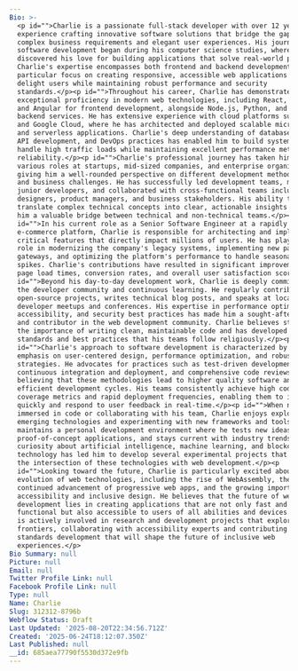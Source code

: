 ```yaml
---
Bio: >-
  <p id="">Charlie is a passionate full-stack developer with over 12 years of
  experience crafting innovative software solutions that bridge the gap between
  complex business requirements and elegant user experiences. His journey in
  software development began during his computer science studies, where he
  discovered his love for building applications that solve real-world problems.
  Charlie's expertise encompasses both frontend and backend development, with a
  particular focus on creating responsive, accessible web applications that
  delight users while maintaining robust performance and security
  standards.</p><p id="">Throughout his career, Charlie has demonstrated
  exceptional proficiency in modern web technologies, including React, Vue.js,
  and Angular for frontend development, alongside Node.js, Python, and Java for
  backend services. He has extensive experience with cloud platforms such as AWS
  and Google Cloud, where he has architected and deployed scalable microservices
  and serverless applications. Charlie's deep understanding of database design,
  API development, and DevOps practices has enabled him to build systems that
  handle high traffic loads while maintaining excellent performance metrics and
  reliability.</p><p id="">Charlie's professional journey has taken him through
  various roles at startups, mid-sized companies, and enterprise organizations,
  giving him a well-rounded perspective on different development methodologies
  and business challenges. He has successfully led development teams, mentored
  junior developers, and collaborated with cross-functional teams including
  designers, product managers, and business stakeholders. His ability to
  translate complex technical concepts into clear, actionable insights has made
  him a valuable bridge between technical and non-technical teams.</p><p
  id="">In his current role as a Senior Software Engineer at a rapidly growing
  e-commerce platform, Charlie is responsible for architecting and implementing
  critical features that directly impact millions of users. He has played a key
  role in modernizing the company's legacy systems, implementing new payment
  gateways, and optimizing the platform's performance to handle seasonal traffic
  spikes. Charlie's contributions have resulted in significant improvements in
  page load times, conversion rates, and overall user satisfaction scores.</p><p
  id="">Beyond his day-to-day development work, Charlie is deeply committed to
  the developer community and continuous learning. He regularly contributes to
  open-source projects, writes technical blog posts, and speaks at local
  developer meetups and conferences. His expertise in performance optimization,
  accessibility, and security best practices has made him a sought-after speaker
  and contributor in the web development community. Charlie believes strongly in
  the importance of writing clean, maintainable code and has developed coding
  standards and best practices that his teams follow religiously.</p><p
  id="">Charlie's approach to software development is characterized by his
  emphasis on user-centered design, performance optimization, and robust testing
  strategies. He advocates for practices such as test-driven development,
  continuous integration and deployment, and comprehensive code reviews,
  believing that these methodologies lead to higher quality software and more
  efficient development cycles. His teams consistently achieve high code
  coverage metrics and rapid deployment frequencies, enabling them to iterate
  quickly and respond to user feedback in real-time.</p><p id="">When not
  immersed in code or collaborating with his team, Charlie enjoys exploring
  emerging technologies and experimenting with new frameworks and tools. He
  maintains a personal development environment where he tests new ideas, builds
  proof-of-concept applications, and stays current with industry trends. His
  curiosity about artificial intelligence, machine learning, and blockchain
  technology has led him to develop several experimental projects that explore
  the intersection of these technologies with web development.</p><p
  id="">Looking toward the future, Charlie is particularly excited about the
  evolution of web technologies, including the rise of WebAssembly, the
  continued advancement of progressive web apps, and the growing importance of
  accessibility and inclusive design. He believes that the future of web
  development lies in creating applications that are not only fast and
  functional but also accessible to users of all abilities and devices. Charlie
  is actively involved in research and development projects that explore these
  frontiers, collaborating with accessibility experts and contributing to
  standards development that will shape the future of inclusive web
  experiences.</p>
Bio Summary: null
Picture: null
Email: null
Twitter Profile Link: null
Facebook Profile Link: null
Type: null
Name: Charlie
Slug: 312312-8796b
Webflow Status: Draft
Last Updated: '2025-08-20T22:34:56.712Z'
Created: '2025-06-24T18:12:07.350Z'
Last Published: null
__id: 685aea77790f5530d372e9fb
---
```


